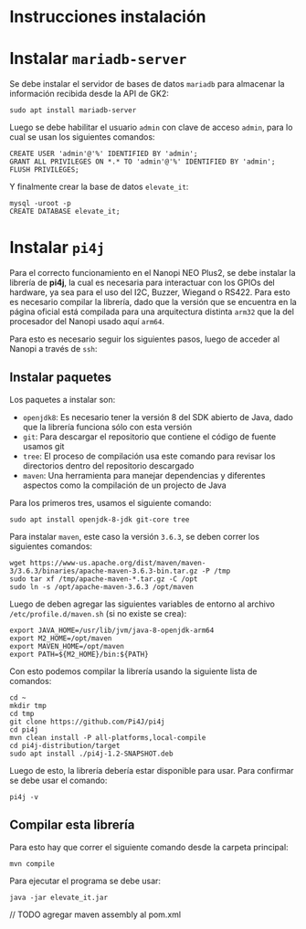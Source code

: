 # **Instrucciones instalación**

# Instalar `mariadb-server`

Se debe instalar el servidor de bases de datos `mariadb` para almacenar la información recibida desde la API de GK2:

```
sudo apt install mariadb-server
```

Luego se debe habilitar el usuario `admin` con clave de acceso `admin`, para lo cual se usan los siguientes comandos:

```
CREATE USER 'admin'@'%' IDENTIFIED BY 'admin';
GRANT ALL PRIVILEGES ON *.* TO 'admin'@'%' IDENTIFIED BY 'admin';
FLUSH PRIVILEGES;
```

Y finalmente crear la base de datos `elevate_it`:
```
mysql -uroot -p
CREATE DATABASE elevate_it;
```

# Instalar `pi4j`

Para el correcto funcionamiento en el Nanopi NEO Plus2, se debe instalar la librería de **pi4j**, la cual es necesaria para interactuar con los GPIOs del hardware, ya sea para el uso del I2C, Buzzer, Wiegand o RS422. Para esto es necesario compilar la librería, dado que la versión que se encuentra en la página oficial está compilada para una arquitectura distinta `arm32` que la del procesador del Nanopi usado aquí `arm64`.

Para esto es necesario seguir los siguientes pasos, luego de acceder al Nanopi a través de `ssh`:

## Instalar paquetes

Los paquetes a instalar son:
- `openjdk8`: Es necesario tener la versión 8 del SDK abierto de Java, dado que la librería funciona sólo con esta versión
- `git`: Para descargar el repositorio que contiene el código de fuente usamos git
- `tree`: El proceso de compilación usa este comando para revisar los directorios dentro del repositorio descargado
- `maven`: Una herramienta para manejar dependencias y diferentes aspectos como la compilación de un projecto de Java

Para los primeros tres, usamos el siguiente comando:

```
sudo apt install openjdk-8-jdk git-core tree
```

Para instalar `maven`, este caso la versión `3.6.3`, se deben correr los siguientes comandos:

```
wget https://www-us.apache.org/dist/maven/maven-3/3.6.3/binaries/apache-maven-3.6.3-bin.tar.gz -P /tmp
sudo tar xf /tmp/apache-maven-*.tar.gz -C /opt
sudo ln -s /opt/apache-maven-3.6.3 /opt/maven
```

Luego de deben agregar las siguientes variables de entorno al archivo `/etc/profile.d/maven.sh` (si no existe se crea):

```
export JAVA_HOME=/usr/lib/jvm/java-8-openjdk-arm64
export M2_HOME=/opt/maven
export MAVEN_HOME=/opt/maven
export PATH=${M2_HOME}/bin:${PATH}
```

Con esto podemos compilar la librería usando la siguiente lista de comandos:

```
cd ~
mkdir tmp
cd tmp
git clone https://github.com/Pi4J/pi4j
cd pi4j
mvn clean install -P all-platforms,local-compile
cd pi4j-distribution/target
sudo apt install ./pi4j-1.2-SNAPSHOT.deb
```

Luego de esto, la librería debería estar disponible para usar. Para confirmar se debe usar el comando:

```
pi4j -v
```

## Compilar esta librería

Para esto hay que correr el siguiente comando desde la carpeta principal:

```
mvn compile
```

Para ejecutar el programa se debe usar:
```
java -jar elevate_it.jar
```
// TODO agregar maven assembly al pom.xml
